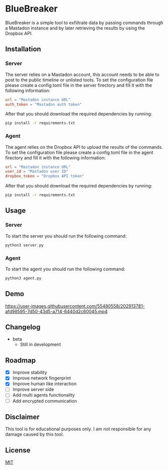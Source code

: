 # BlueBreaker

BlueBreaker is a simple tool to exfiltrate data by passing commands through a Mastadon instance and by later retrieving the results by using the Dropbox API.

## Installation

### Server

The server relies on a Mastadon account, this account needs to be able to post to the public timeline or unlisted toots. To set the configuration file please create a config.toml file in the server firectory and fill it with the following information:

```toml
url = "Mastadon instance URL"
auth_token = "Mastadon auth token"
```

After that you should download the required dependencies by running:

```bash
pip install -r requirements.txt
```

### Agent

The agent relies on the Dropbox API to upload the results of the commands. To set the configuration file please create a config.toml file in the agent firectory and fill it with the following information:

```toml
url = "Mastadon instance URL"
user_id = "Mastadon user ID"
dropbox_token = "Dropbox API token"
```

After that you should download the required dependencies by running:

```bash
pip install -r requirements.txt
```

## Usage

### Server

To start the server you should run the following command:

```bash
python3 server.py
```

### Agent

To start the agent you should run the following command:

```bash
python3 agent.py
```

## Demo

https://user-images.githubusercontent.com/55480558/202913781-afd98595-7d50-43d5-a714-6440d2c60045.mp4

## Changelog

* beta
    * Still in development

## Roadmap
- [x] Improve stability
- [x] Improve network fingerprint
- [x] Improve human like interaction
- [ ] Improve server side
- [ ] Add multi agents functionality
- [ ] Add encrypted communication

## Disclaimer

This tool is for educational purposes only. I am not responsible for any damage caused by this tool.

## License

[MIT](https://github.com/Pengrey/BlueBreaker/blob/main/LICENSE)


